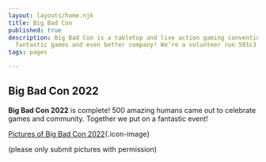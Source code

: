 ```yaml
---
layout: layouts/home.njk
title: Big Bad Con
published: true
description: Big Bad Con is a tabletop and live action gaming convention featuring
  fantastic games and even better company! We’re a volunteer run 501c3 non-profit!
tags: pages

---
```

## Big Bad Con 2022

**Big Bad Con 2022** is complete! 500 amazing humans came out to celebrate games and community. Together we put on a fantastic event!

[Pictures of Big Bad Con 2022](https://photos.app.goo.gl/Dr1BMhnSsVoYjMr26){.icon-image}

(please only submit pictures with permission)